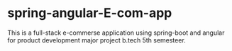 # spring-angular-E-com-app
This is a full-stack e-commerse application using spring-boot and angular for product development major project b.tech 5th semesteer.
